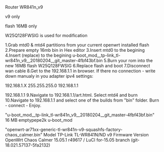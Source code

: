 Router WR841n_v9

v9 only

flash 16MB only

W25Q128FWSIG is used for modification

1.Grab mtd0 & mtd4 partitions from your current openwrt installed flash
2.Prepare empty 16mb bin in Hex editor
3.Insert mtd0 to the begining
4.Insert (replace) to the begining u-boot_mod__tp-link_tl-wr841n_v9__20180204__git_master-4fbf43bf.bin
5.Burn your rom into the new 16MB flash W25Q128FWSIG
6.Replace flash and boot
7.Disconnect wan cable
8.Get to the 192.168.1.1 in browser. If there no connection - write down manualy in you adapter ipv4 settings:

192.168.1.X
255.255.255.0
192.168.1.1

192.168.1.1
9.Navigate to 192.168.1.1/art.html. Select mtd4 and burn
10.Navigate to 192.168.1.1 and select one of the builds from "bin" folder. Burn - connect - Enjoy.

"u-boot_mod__tp-link_tl-wr841n_v9__20180204__git_master-4fbf43bf.bin"
16 MB emptypepe2k u-boot_mod

"openwrt-ar71xx-generic-tl-wr841n-v9-squashfs-factory-chaos_calmer.bin"
Model	TP-Link TL-WR841N/ND v9
Firmware Version	OpenWrt Chaos Calmer 15.05.1 r49617 / LuCI for-15.05 branch (git-18.021.57137-5fa2132)